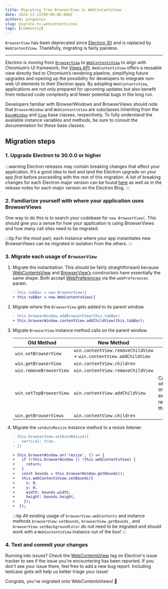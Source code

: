 ```yaml
---
title: Migrating from BrowserView to WebContentsView
date: 2024-11-11T00:00:00.000Z
authors: yangannyx
slug: migrate-to-webcontentsview
tags: [community]
---
```


`BrowserView` has been deprecated since [Electron 30](http://www.electronjs.org/blog/electron-30-0) and is replaced by `WebContentView`. Thankfully, migrating is fairly painless.

---

Electron is moving from [`BrowserView`](https://www.electronjs.org/docs/latest/api/browser-view) to [`WebContentsView`](https://www.electronjs.org/docs/latest/api/web-contents-view) to align with Chromium’s UI framework, the [Views API](https://www.chromium.org/chromium-os/developer-library/guides/views/intro/). `WebContentsView` offers a reusable view directly tied to Chromium’s rendering pipeline, simplifying future upgrades and opening up the possibility for developers to integrate non-web UI elements to their Electron apps. By adopting `WebContentsView`, applications are not only prepared for upcoming updates but also benefit from reduced code complexity and fewer potential bugs in the long run.

Developers familiar with BrowserWindows and BrowserViews should note that `BrowserWindow` and `WebContentsView` are subclasses inheriting from the [`BaseWindow`](https://www.electronjs.org/docs/latest/api/base-window) and [`View`](https://www.electronjs.org/docs/latest/api/view) base classes, respectively. To fully understand the available instance variables and methods, be sure to consult the documentation for these base classes.

## Migration steps

### 1. Upgrade Electron to 30.0.0 or higher

:::warning
Electron releases may contain breaking changes that affect your application. It’s a good idea to test and land the Electron upgrade on your app _first_ before proceeding with the rest of this migration. A list of breaking changes for each Electron major version can be found [here](https://www.electronjs.org/docs/latest/breaking-changes) as well as in the release notes for each major version on the Electron Blog.
:::

### 2. Familiarize yourself with where your application uses BrowserViews

One way to do this is to search your codebase for `new BrowserView(`. This should give you a sense for how your application is using BrowserViews and how many call sites need to be migrated.

:::tip
For the most part, each instance where your app instantiates new BrowserViews can be migrated in isolation from the others.
:::

### 3. Migrate each usage of `BrowserView`

1. Migrate the instantiation. This should be fairly straightforward because [WebContentsView](https://www.electronjs.org/docs/latest/api/web-contents-view#new-webcontentsviewoptions) and [BrowserView’s](https://www.electronjs.org/docs/latest/api/browser-view#new-browserviewoptions-experimental-deprecated) constructors have essentially the same shape. Both accept [WebPreferences](https://www.electronjs.org/docs/latest/api/structures/web-preferences) via the `webPreferences` param.

   ```diff
   - this.tabBar = new BrowserView({
   + this.tabBar = new WebContentsView({
   ```

2. Migrate where the `BrowserView` gets added to its parent window.

   ```diff
   - this.browserWindow.addBrowserView(this.tabBar)
   + this.browserWindow.contentView.addChildView(this.tabBar);
   ```

3. Migrate `BrowserView` instance method calls on the parent window.

   | Old Method              | New Method                                                         | Notes                                                              |
   | ----------------------- | ------------------------------------------------------------------ | ------------------------------------------------------------------ |
   | `win.setBrowserView`    | `win.contentView.removeChildView` + `win.contentView.addChildView` |                                                                    |
   | `win.getBrowserView`    | `win.contentView.children`                                         |                                                                    |
   | `win.removeBrowserView` | `win.contentView.removeChildView`                                  |                                                                    |
   | `win.setTopBrowserView` | `win.contentView.addChildView`                                     | Calling `addChildView` on an existing view reorders it to the top. |
   | `win.getBrowserViews`   | `win.contentView.children`                                         |                                                                    |

4. Migrate the `setAutoResize` instance method to a resize listener.

   ```diff
   - this.browserView.setAutoResize({
   -   vertical: true,
   - })

   + this.browserWindow.on('resize', () => {
   +   if (!this.browserWindow || !this.webContentsView) {
   +     return;
   +   }
   +   const bounds = this.browserWindow.getBounds();
   +   this.webContentsView.setBounds({
   +     x: 0,
   +     y: 0,
   +     width: bounds.width,
   +     height: bounds.height,
   +    });
   +  });
   ```

   :::tip
   All existing usage of `browserView.webContents` and instance methods `browserView.setBounds`, `browserView.getBounds` , and `browserView.setBackgroundColor` do not need to be migrated and should work with a `WebContentsView` instance out of the box!
   :::

### 4. Test and commit your changes

Running into issues? Check the [WebContentsView](https://github.com/electron/electron/labels/component%2FWebContentsView) tag on Electron's issue tracker to see if the issue you're encountering has been reported. If you don't see your issue there, feel free to add a new bug report. Including testcase gists will help us better triage your issue!

Congrats, you’ve migrated onto WebContentsViews! 🎉
